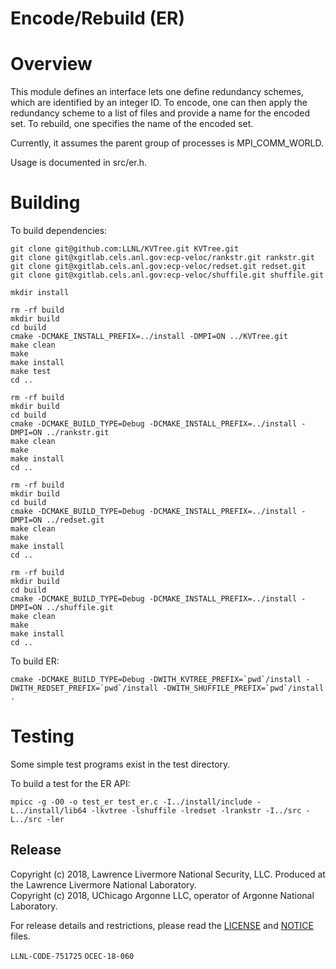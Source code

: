 # Encode/Rebuild (ER)

# Overview
This module defines an interface lets one define redundancy schemes,
which are identified by an integer ID.
To encode, one can then apply the redundancy scheme to a list of files and provide a name for the encoded set.
To rebuild, one specifies the name of the encoded set.

Currently, it assumes the parent group of processes is MPI_COMM_WORLD.

Usage is documented in src/er.h.

# Building

To build dependencies:

    git clone git@github.com:LLNL/KVTree.git KVTree.git
    git clone git@xgitlab.cels.anl.gov:ecp-veloc/rankstr.git rankstr.git
    git clone git@xgitlab.cels.anl.gov:ecp-veloc/redset.git redset.git
    git clone git@xgitlab.cels.anl.gov:ecp-veloc/shuffile.git shuffile.git

    mkdir install

    rm -rf build
    mkdir build
    cd build
    cmake -DCMAKE_INSTALL_PREFIX=../install -DMPI=ON ../KVTree.git
    make clean
    make
    make install
    make test
    cd ..

    rm -rf build
    mkdir build
    cd build
    cmake -DCMAKE_BUILD_TYPE=Debug -DCMAKE_INSTALL_PREFIX=../install -DMPI=ON ../rankstr.git
    make clean
    make
    make install
    cd ..

    rm -rf build
    mkdir build
    cd build
    cmake -DCMAKE_BUILD_TYPE=Debug -DCMAKE_INSTALL_PREFIX=../install -DMPI=ON ../redset.git
    make clean
    make
    make install
    cd ..

    rm -rf build
    mkdir build
    cd build
    cmake -DCMAKE_BUILD_TYPE=Debug -DCMAKE_INSTALL_PREFIX=../install -DMPI=ON ../shuffile.git
    make clean
    make
    make install
    cd ..

To build ER:

    cmake -DCMAKE_BUILD_TYPE=Debug -DWITH_KVTREE_PREFIX=`pwd`/install -DWITH_REDSET_PREFIX=`pwd`/install -DWITH_SHUFFILE_PREFIX=`pwd`/install .

# Testing
Some simple test programs exist in the test directory.

To build a test for the ER API:

    mpicc -g -O0 -o test_er test_er.c -I../install/include -L../install/lib64 -lkvtree -lshuffile -lredset -lrankstr -I../src -L../src -ler

## Release

Copyright (c) 2018, Lawrence Livermore National Security, LLC.
Produced at the Lawrence Livermore National Laboratory.
<br>
Copyright (c) 2018, UChicago Argonne LLC, operator of Argonne National Laboratory.


For release details and restrictions, please read the [LICENSE]() and [NOTICE]() files.

`LLNL-CODE-751725` `OCEC-18-060`
